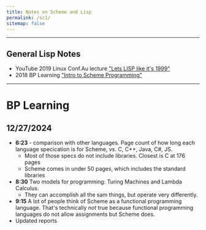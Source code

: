 ```yaml
---
title: Notes on Scheme and Lisp
permalink: /sc1/
sitemap: false
---
```



***


## General Lisp Notes
* YouTube 2019 Linux Conf.Au lecture ["Lets LISP like it's 1999"](https://youtu.be/hGY3uBHVVr4?si=zyiLMY61npZlMcgW&t=1950)
* 2018 BP Learning ["Intro to Scheme Programming"](https://youtu.be/6k78c8EctXI?si=-d467ZmuYGpqPkVr)

***

# BP Learning
## 12/27/2024
* **6:23** - comparison with other languages. Page count of how long each language specication is for Scheme, vs. C, C++, Java, C#, JS.  
	* Most of those specs do not include libraries. Closest is C at 176 pages
	* Scheme comes in under 50 pages, which includes the standard libraries
* **8:30** Two models for programming: Turing Machines and Lambda Calculus.
	* They can accomplish all the sam things, but operate very differently. 
* **9:15** A lot of people think of Scheme as a functional programming language. That's technically *not* true because functional programming languages do not allow assignments but Scheme does.
* Updated reports

